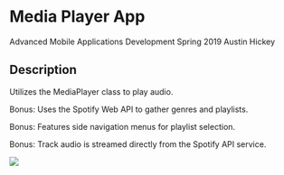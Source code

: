 # Media Player App
Advanced Mobile Applications Development
Spring 2019
Austin Hickey

## Description
Utilizes the MediaPlayer class to play audio.

Bonus: Uses the Spotify Web API to gather genres and playlists.

Bonus: Features side navigation menus for playlist selection.

Bonus: Track audio is streamed directly from the Spotify API service.

![](https://puu.sh/CWtUr/e6d90fbd43.png)